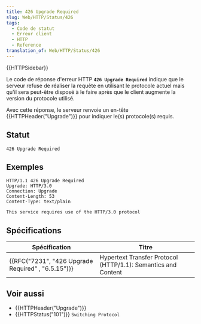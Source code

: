 ```yaml
---
title: 426 Upgrade Required
slug: Web/HTTP/Status/426
tags:
  - Code de statut
  - Erreur client
  - HTTP
  - Reference
translation_of: Web/HTTP/Status/426
---
```

{{HTTPSidebar}}

Le code de réponse d'erreur HTTP **`426 Upgrade Required`** indique que le serveur refuse de réaliser la requête en utilisant le protocole actuel mais qu'il sera peut-être disposé à le faire après que le client augmente la version du protocole utilisé.

Avec cette réponse, le serveur renvoie un en-tête {{HTTPHeader("Upgrade")}} pour indiquer le(s) protocole(s) requis.

## Statut

    426 Upgrade Required

## Exemples

    HTTP/1.1 426 Upgrade Required
    Upgrade: HTTP/3.0
    Connection: Upgrade
    Content-Length: 53
    Content-Type: text/plain

    This service requires use of the HTTP/3.0 protocol

## Spécifications

| Spécification                                                        | Titre                                                         |
| -------------------------------------------------------------------- | ------------------------------------------------------------- |
| {{RFC("7231", "426 Upgrade Required" , "6.5.15")}} | Hypertext Transfer Protocol (HTTP/1.1): Semantics and Content |

## Voir aussi

- {{HTTPHeader("Upgrade")}}
- {{HTTPStatus("101")}} `Switching Protocol`
